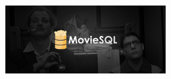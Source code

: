  <p align="center">
<img src="https://raw.githubusercontent.com/Kodluyoruz-NodeJs-Bootcamp/final-project-omerization/master/client/public/moviesql-readme.png?token=GHSAT0AAAAAABRQEISPFS2XS525DU57DDXYYQJG66Q" style="max-width:100%;">
 </p>
